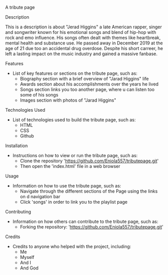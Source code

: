 
A tribute page 


Description

This is a description is about "Jerad Higgins" a late American rapper, singer and songwriter known for his emotional
songs and blend of hip-hop with rock and emo influence. His songs often dealt with themes like heartbreak, mental health and substance use.
He passed away in December 2019 at the age of 21 due too an accidental drug overdose. Despite his short carreer, he left a lasting impact on the music industry and gained a massive fanbase. 

Features


- List of key features or sections on the tribute page, such as:
    - Biography section with a brief overview of "Jarad Higgins" life
    - Awards section about his accomplishments over the years he lived
    - Songs section links you too another page, where u can listen too some of his songs
    - Images section with photos of "Jarad Higgins" 

Technologies Used


- List of technologies used to build the tribute page, such as:
    - HTML
    - CSS
    - Github

Installation


- Instructions on how to view or run the tribute page, such as:
    - Clone the repository 'https://github.com/Eniola557/tributepage.git'
    - Then open the 'index.html' file in a web browser

Usage


- Information on how to use the tribute page, such as:
    - Navigate through the different sections of the Page using the links on d navigation bar
    - Click 'songs' in order to link you to the playlist page

Contributing


- Information on how others can contribute to the tribute page, such as:
    - Forking the repository: 'https://github.com/Eniola557/tributepage.git'

Credits


- Credits to anyone who helped with the project, including:
    - Me
    - Myself 
    - And I
    - And God
